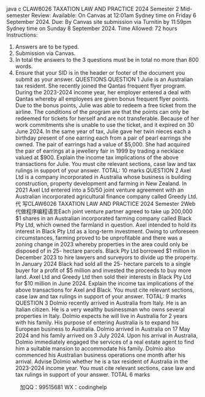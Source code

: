 java c
CLAW6026 TAXATION LAW AND PRACTICE
2024 Semester 2
Mid-semester Review:
Available: On Canvas at 12:01am Sydney time on Friday 6 September 2024.
Due: By Canvas site submission via Turnitin by 11:59pm Sydney time on Sunday 8 September 2024.
Time Allowed: 72 hours
Instructions:
1. Answers are to be typed.
2. Submission via Canvas.
3. In total the answers to the 3 questions must be in total no more than 800 words.
4. Ensure that your SID is in the header or footer of the document you submit as your answer.
QUESTIONS
QUESTION 1
Julie is an Australian tax resident. She recently joined the Qantas frequent flyer program. During the 2023-2024 income year, her employer entered a deal with Qantas whereby all employees are given bonus frequent flyer points. Due to the bonus points, Julie was able to redeem a free ticket from the airline. The conditions of the program are that the points can only be redeemed for tickets for herself and are not transferable. Because of her work commitments she is unable to use the ticket, and it expired on 30 June 2024.
In the same year of tax, Julie gave her twin nieces each a birthday present of one earring each from a pair of pearl earrings she owned. The pair of earrings had a value of $5,000. She had acquired the pair of earrings at a jewellery fair in 1999 by trading a necklace valued at $900.
Explain the income tax implications of the above transactions for Julie. You must cite relevant sections, case law and tax rulings in support of your answer.
TOTAL: 10 marks
QUESTION 2
Axel Ltd is a company incorporated in Australia whose business is building construction, property development and farming in New Zealand. In 2021 Axel Ltd entered into a 50/50 joint venture agreement with an Australian incorporated agricultural finance company called Greedy Ltd. 代 写CLAW6026 TAXATION LAW AND PRACTICE 2024 Semester 2Web
代做程序编程语言Each joint venture partner agreed to take up 200,000 $1 shares in an Australian incorporated farming company called Black Pty Ltd, which owned the farmland in question.
Axel intended to hold its interest in Black Pty Ltd as a long-term investment. Owing to unforeseen circumstances, farming proved to be unprofitable and there was a zoning change in 2023 whereby properties in the area could only be disposed of in 25- hectare parcels. Black Pty Ltd borrowed $1 million in December 2023 to hire lawyers and surveyors to divide up the property. In January 2024 Black had sold all the 25- hectare parcels to a single buyer for a profit of $5 million and invested the proceeds to buy more land. Axel Ltd and Greedy Ltd then sold their interests in Black Pty Ltd for $10 million in June 2024.
Explain the income tax implications of the above transactions for Axel and Black. You must cite relevant sections, case law and tax rulings in support of your answer.
TOTAL: 9 marks
QUESTION 3
Dolmio recently arrived in Australia from Italy. He is an Italian citizen. He is a very wealthy businessman who owns several properties in Italy. Dolmio expects he will live in Australia for 2 years with his family. His purpose of entering Australia is to expand his European business to Australia. Dolmio arrived in Australia on 17 May 2024 and his family arrived on 3 July 2024. Upon his arrival in Australia, Dolmio immediately engaged the services of a real estate agent to find him a suitable mansion to accommodate his family. Dolmio also commenced his Australian business operations one month after his arrival.
Advise Dolmio whether he is a tax resident of Australia in the 2023-2024 income year. You must cite relevant sections, case law and tax rulings in support of your answer. TOTAL 6 marks





         
加QQ：99515681  WX：codinghelp

